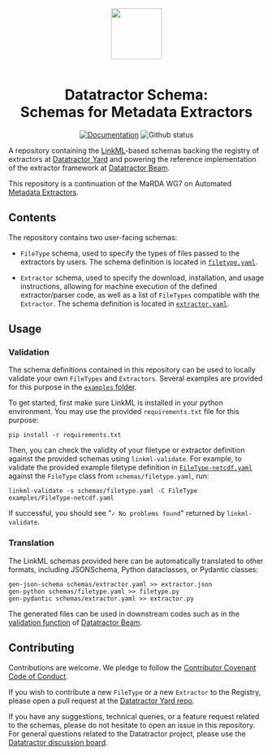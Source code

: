 <div align="center" style="padding-bottom: 1em;">
<img width="100px" align="center" src="https://avatars.githubusercontent.com/u/166528759">
</div>

# <div align="center">Datatractor Schema: <br/> Schemas for Metadata Extractors</div>
<div align="center">

[![Documentation](https://badgen.net/badge/docs/datatractor.github.io/blue?icon=firefox)](https://datatractor.github.io/schema)
![Github status](https://badgen.net/github/checks/datatractor/schema/?icon=github)

</div>

A repository containing the [LinkML](https://linkml.io/linkml/)-based schemas backing the registry of extractors at [Datatractor Yard](https://github.com/datatractor/yard/) and powering the reference implementation of the extractor framework at [Datatractor Beam](https://github.com/datatractor/beam/).

This repository is a continuation of the MaRDA WG7 on Automated [Metadata Extractors](https://www.marda-alliance.org/working-group/wg7-automated-metadata-extractors/).

## Contents
The repository contains two user-facing schemas:

- ``FileType`` schema, used to specify the types of files passed to the extractors by users. The schema definition is located in [``filetype.yaml``](./schemas/filetype.yaml).

- ``Extractor`` schema, used to specify the download, installation, and usage instructions, allowing for machine execution of the defined extractor/parser code, as well as a list of ``FileTypes`` compatible with the ``Extractor``. The schema definition is located in [``extractor.yaml``](./schemas/extractor.yaml).

## Usage
### Validation
The schema definitions contained in this repository can be used to locally validate your own ``FileTypes`` and ``Extractors``. Several examples are provided for this purpose in the [``examples`` folder](./examples/).

To get started, first make sure LinkML is installed in your python environment. You may use the provided ``requirements.txt`` file for this purpose:

```
pip install -r requirements.txt
```

Then, you can check the validity of your filetype or extractor definition against the provided schemas using ``linkml-validate``. For example, to validate the provided example filetype definition in [``FileType-netcdf.yaml``](./examples/FileType-netcdf.yaml) against the ``FileType`` class from ``schemas/filetype.yaml``, run:

```
linkml-validate -s schemas/filetype.yaml -C FileType examples/FileType-netcdf.yaml
```

If successful, you should see "``✓ No problems found``" returned by ``linkml-validate``.

### Translation

The LinkML schemas provided here can be automatically translated to other formats, including JSONSchema, Python dataclasses, or Pydantic classes:

```
gen-json-schema schemas/extractor.yaml >> extractor.json
gen-python schemas/filetype.yaml >> filetype.py
gen-pydantic schemas/extractor.yaml >> extractor.py
```

The generated files can be used in downstream codes such as in the [validation function](https://github.com/datatractor/beam/blob/main/tasks.py#L33) of [Datatractor Beam](https://github.com/datatractor/beam).

## Contributing

Contributions are welcome. We pledge to follow the [Contributor Covenant Code of Conduct](https://www.contributor-covenant.org/version/2/1/code_of_conduct/).

If you wish to contribute a new `FileType` or a new `Extractor` to the Registry, please open a pull request at the [Datatractor Yard repo](https://github.com/datatractor/yard).

If you have any suggestions, technical queries, or a feature request related to the schemas, please do not hesitate to open an issue in this repository. For general questions related to the Datatractor project, please use the [Datatractor discussion board](https://github.com/orgs/datatractor/discussions).
